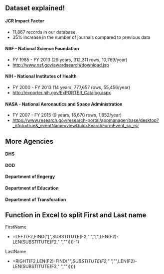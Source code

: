## Dataset explained!

#### JCR Impact Factor
* 11,867 records in our database.
* 35% increase in the number of journals compared to previous data

#### NSF - National Science Foundation
* FY 1985 - FY 2013 (29 years, 312,311 rows, 10,769/year)
* http://www.nsf.gov/awardsearch/download.jsp


#### NIH - National Institutes of Health
* FY 2000 - FY 2013 (14 years, 777,657 rows, 55,456/year)
* http://exporter.nih.gov/ExPORTER_Catalog.aspx

#### NASA - National Aeronautics and Space Administration
* FY 2007 - FY 2015 (9 years, 16,670 rows, 1,852/year)
* https://www.research.gov/research-portal/appmanager/base/desktop?_nfpb=true&_eventName=viewQuickSearchFormEvent_so_rsr

## More Agencies

#### DHS
#### DOD
#### Department of Engergy
#### Department of Education
#### Department of Transforation


## Function in Excel to split First and Last name
FirstName
* =LEFT(F2,FIND("[",SUBSTITUTE(F2," ","[",LEN(F2)-LEN(SUBSTITUTE(F2," ",""))))-1)

LastName
* =RIGHT(F2,LEN(F2)-FIND("*",SUBSTITUTE(F2," ","*",LEN(F2)-LEN(SUBSTITUTE(F2," ","")))))
